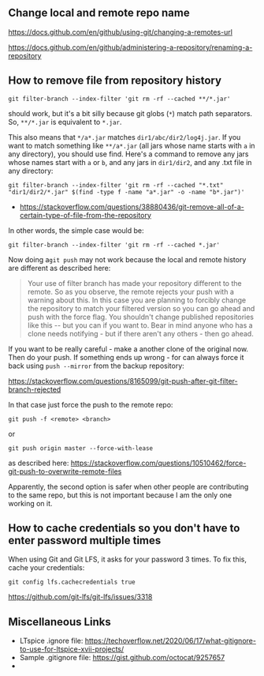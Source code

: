## Change local and remote repo name

https://docs.github.com/en/github/using-git/changing-a-remotes-url

https://docs.github.com/en/github/administering-a-repository/renaming-a-repository

## How to remove file from repository history

```
git filter-branch --index-filter 'git rm -rf --cached **/*.jar'
```

should work, but it's a bit silly because git globs (`*`) match path separators. So, `**/*.jar` is equivalent to `*.jar`.

This also means that `*/a*.jar` matches `dir1/abc/dir2/log4j.jar`. If you want to match something like `**/a*.jar` (all jars whose name starts with `a` in any directory), you should use find. Here's a command to remove any jars whose names start with `a` or `b`, and any jars in `dir1/dir2`, and any .txt file in any directory:

```
git filter-branch --index-filter 'git rm -rf --cached "*.txt" "dir1/dir2/*.jar" $(find -type f -name "a*.jar" -o -name "b*.jar")'
```

* https://stackoverflow.com/questions/38880436/git-remove-all-of-a-certain-type-of-file-from-the-repository

In other words, the simple case would be:

```
git filter-branch --index-filter 'git rm -rf --cached *.jar'
```

Now doing a`git push` may not work because the local and remote history are different as described here:

>Your use of filter branch has made your repository different to the remote. So as you observe, the remote rejects your push with a warning about this. In this case you are planning to forcibly change the repository to match your filtered version so you can go ahead and push with the force flag. You shouldn't change published repositories like this -- but you can if you want to. Bear in mind anyone who has a clone needs notifying - but if there aren't any others - then go ahead.

If you want to be really careful - make a another clone of the original now. Then do your push. If something ends up wrong - for can always force it back using `push --mirror` from the backup repository:

https://stackoverflow.com/questions/8165099/git-push-after-git-filter-branch-rejected

In that case just force the push to the remote repo:

```
git push -f <remote> <branch>
```

or

```
git push origin master --force-with-lease
```

as described here: https://stackoverflow.com/questions/10510462/force-git-push-to-overwrite-remote-files

Apparently, the second option is safer when other people are contributing to the same repo, but this is not important because I am the only one working on it.

## How to cache credentials so you don't have to enter password multiple times

When using Git and Git LFS, it asks for your password 3 times. To fix this, cache your credentials:

```
git config lfs.cachecredentials true
```

https://github.com/git-lfs/git-lfs/issues/3318

## Miscellaneous Links

* LTspice .ignore file: https://techoverflow.net/2020/06/17/what-gitignore-to-use-for-ltspice-xvii-projects/
* Sample .gitignore file: https://gist.github.com/octocat/9257657
* 

